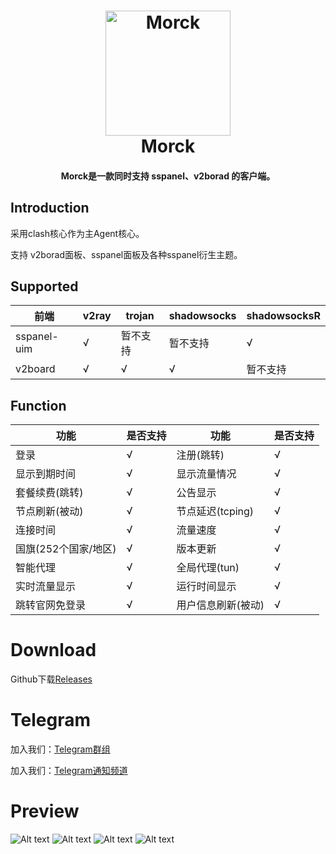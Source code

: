 <h1 align="center">
  <img src="https://github.com/morckclient/morck_client/blob/main/logo.png?raw=true" alt="Morck" width="200">
  <br>Morck<br>
</h1>

<h4 align="center">Morck是一款同时支持 sspanel、v2borad 的客户端。</h4>

## Introduction

采用clash核心作为主Agent核心。

支持 v2borad面板、sspanel面板及各种sspanel衍生主题。


## Supported

|前端              |v2ray              |trojan           |shadowsocks           |shadowsocksR           |
|------------------|------------------|------------------|------------------|------------------|
|sspanel-uim	   |√                 |暂不支持                 |暂不支持                 |√                 |
|v2board	   |√                 |√                 |√                 |暂不支持                 |

## Function

|功能              |是否支持              |功能              |是否支持              |
|------------------|------------------|------------------|------------------|
|登录                 |√                  |注册(跳转)                 |√
|显示到期时间                 |√                  |显示流量情况                 |√
|套餐续费(跳转)                 |√                  |公告显示                 |√
|节点刷新(被动)                 |√                  |节点延迟(tcping)                 |√
|连接时间                 |√                  |流量速度                 |√
|国旗(252个国家/地区)                 |√                  |版本更新                 |√
|智能代理                 |√                  |全局代理(tun)                 |√
|实时流量显示                 |√                  |运行时间显示                 |√
|跳转官网免登录                 |√                  |用户信息刷新(被动)                 |√

# Download
Github下载[Releases](https://github.com/wp0qw/morck_client/releases)

# Telegram

加入我们：[Telegram群组](https://t.me/morckcs)

加入我们：[Telegram通知频道](https://t.me/morckgroup)

# Preview

![Alt text](https://github.com/morckclient/morck_client/blob/main/pic_202102101.PNG)
![Alt text](https://github.com/morckclient/morck_client/blob/main/pic_202102102.PNG)
![Alt text](https://github.com/morckclient/morck_client/blob/main/pic_202102103.PNG)
![Alt text](https://github.com/morckclient/morck_client/blob/main/pic_202102104.PNG)
